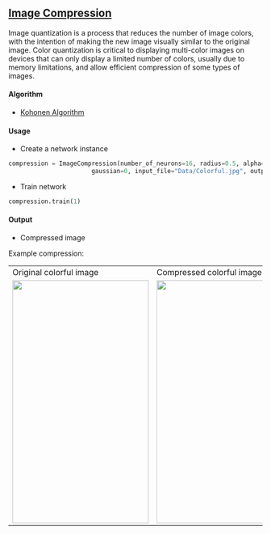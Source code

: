 ## [Image Compression](https://github.com/JuliaSzymanska/Artificial-Intelligence/blob/master/Image_compression/ImageCompression.py)
Image quantization is a process that reduces the number of image colors, with the intention of making the new image visually similar to the original image. Color quantization is critical to displaying multi-color images on devices that can only display a limited number of colors, usually due to memory limitations, and allow efficient compression of some types of images.

#### Algorithm
* [Kohonen Algorithm](https://github.com/JuliaSzymanska/Artificial-Intelligence/blob/master/SOM/KohonenMap.py)

#### Usage

* Create a network instance
```python
compression = ImageCompression(number_of_neurons=16, radius=0.5, alpha=0.5,
                       gaussian=0, input_file="Data/Colorful.jpg", output_file=".readme/CompressedColorful.jpeg")
```

* Train network
```python
compression.train(1)
```

#### Output
* Compressed image

Example compression:

<table  cellpadding="0" cellspacing="0" border="0">
  <tr>
    <td>Original colorful image</td>
    <td>Compressed colorful image</td>
  </tr>
  <tr>
    <td><img src="https://github.com/JuliaSzymanska/Artificial-Intelligence/blob/master/Image_compression/Data/Colorful.jpg" width=270 height=480></td>
    <td><img src="https://github.com/JuliaSzymanska/Artificial-Intelligence/blob/master/Image_compression/.readme/CompressedColorful.jpeg" width=270 height=480></td>
  </tr>
 </table>